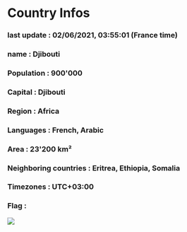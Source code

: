 # Country  Infos
### last update : 02/06/2021, 03:55:01 (France time)

### name : Djibouti
### Population : 900'000
### Capital : Djibouti
### Region : Africa
### Languages : French, Arabic
### Area : 23'200 km²
### Neighboring countries : Eritrea, Ethiopia, Somalia
### Timezones : UTC+03:00

### Flag :
![](https://restcountries.eu/data/dji.svg)